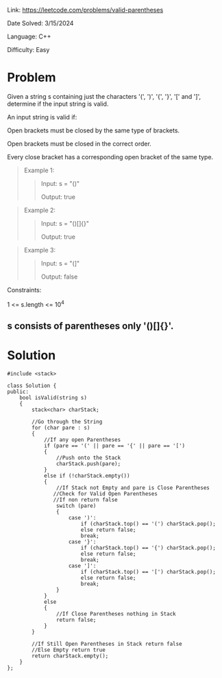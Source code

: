 Link: https://leetcode.com/problems/valid-parentheses

Date Solved: 3/15/2024

Language: C++

Difficulty: Easy

# Problem

Given a string s containing just the characters '(', ')', '{', '}', '[' and ']', determine if the input string is valid.

An input string is valid if:

Open brackets must be closed by the same type of brackets.

Open brackets must be closed in the correct order.

Every close bracket has a corresponding open bracket of the same type.
 
>Example 1:
>
>>Input: s = "()"
>>
>>Output: true

>Example 2:
>
>>Input: s = "()[]{}"
>>
>>Output: true

>Example 3:
>
>>Input: s = "(]"
>>
>>Output: false
 
Constraints:

1 <= s.length <= 10<sup>4</sup>

s consists of parentheses only '()[]{}'.
---

# Solution

```
#include <stack>

class Solution {
public:
    bool isValid(string s) 
    {
        stack<char> charStack;

        //Go through the String
        for (char pare : s)
        {
            //If any open Parentheses
            if (pare == '(' || pare == '{' || pare == '[')
            {
                //Push onto the Stack
                charStack.push(pare);
            }
            else if (!charStack.empty())
            {
                //If Stack not Empty and pare is Close Parentheses
               //Check for Valid Open Parentheses
               //If non return false
                switch (pare)
                {
                    case ')':
                        if (charStack.top() == '(') charStack.pop();
                        else return false;
                        break;
                    case '}':
                        if (charStack.top() == '{') charStack.pop();
                        else return false;
                        break;
                    case ']':
                        if (charStack.top() == '[') charStack.pop();
                        else return false;
                        break;
                }
            }
            else
            {
                //If Close Parentheses nothing in Stack
                return false;
            }
        }

        //If Still Open Parentheses in Stack return false
        //Else Empty return true
        return charStack.empty();
    }
};
```
